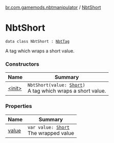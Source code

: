 [br.com.gamemods.nbtmanipulator](../index.md) / [NbtShort](./index.md)

# NbtShort

`data class NbtShort : `[`NbtTag`](../-nbt-tag.md)

A tag which wraps a short value.

### Constructors

| Name | Summary |
|---|---|
| [&lt;init&gt;](-init-.md) | `NbtShort(value: `[`Short`](https://kotlinlang.org/api/latest/jvm/stdlib/kotlin/-short/index.html)`)`<br>A tag which wraps a short value. |

### Properties

| Name | Summary |
|---|---|
| [value](value.md) | `var value: `[`Short`](https://kotlinlang.org/api/latest/jvm/stdlib/kotlin/-short/index.html)<br>The wrapped value |
